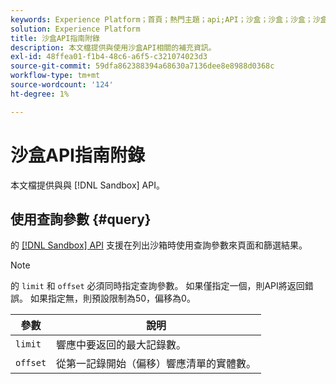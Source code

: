 ```yaml
---
keywords: Experience Platform；首頁；熱門主題；api;API；沙盒；沙盒；沙盒；沙盒
solution: Experience Platform
title: 沙盒API指南附錄
description: 本文檔提供與使用沙盒API相關的補充資訊。
exl-id: 48ffea01-f1b4-48c6-a6f5-c321074023d3
source-git-commit: 59dfa862388394a68630a7136dee8e8988d0368c
workflow-type: tm+mt
source-wordcount: '124'
ht-degree: 1%

---
```


# 沙盒API指南附錄

本文檔提供與與 [!DNL Sandbox] API。

## 使用查詢參數 {#query}

的 [[!DNL Sandbox] API](https://www.adobe.io/experience-platform-apis/references/sandbox) 支援在列出沙箱時使用查詢參數來頁面和篩選結果。

>[!NOTE]
>
>的 `limit` 和 `offset` 必須同時指定查詢參數。 如果僅指定一個，則API將返回錯誤。 如果指定無，則預設限制為50，偏移為0。

| 參數 | 說明 |
| --- | --- |
| `limit` | 響應中要返回的最大記錄數。 |
| `offset` | 從第一記錄開始（偏移）響應清單的實體數。 |

